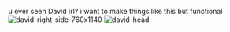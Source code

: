 u ever seen David irl? i want to make things like this but functional
![david-right-side-760x1140](https://github.com/baoskee/baoskee/assets/16130434/fa434cf1-8a6b-4609-8306-f9a08a19033b)
![david-head](https://github.com/baoskee/baoskee/assets/16130434/54a16d33-f2ad-4a02-9824-abb82c7622e0)
